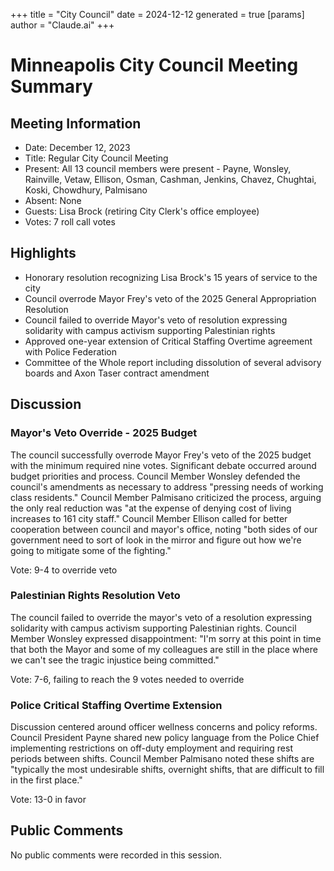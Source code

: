 +++
title = "City Council"
date = 2024-12-12
 generated = true
[params]
  author = "Claude.ai"
+++

# Minneapolis City Council Meeting Summary

## Meeting Information
- Date: December 12, 2023
- Title: Regular City Council Meeting 
- Present: All 13 council members were present - Payne, Wonsley, Rainville, Vetaw, Ellison, Osman, Cashman, Jenkins, Chavez, Chughtai, Koski, Chowdhury, Palmisano
- Absent: None
- Guests: Lisa Brock (retiring City Clerk's office employee)
- Votes: 7 roll call votes

## Highlights
- Honorary resolution recognizing Lisa Brock's 15 years of service to the city
- Council overrode Mayor Frey's veto of the 2025 General Appropriation Resolution
- Council failed to override Mayor's veto of resolution expressing solidarity with campus activism supporting Palestinian rights
- Approved one-year extension of Critical Staffing Overtime agreement with Police Federation
- Committee of the Whole report including dissolution of several advisory boards and Axon Taser contract amendment

## Discussion

### Mayor's Veto Override - 2025 Budget
The council successfully overrode Mayor Frey's veto of the 2025 budget with the minimum required nine votes. Significant debate occurred around budget priorities and process. Council Member Wonsley defended the council's amendments as necessary to address "pressing needs of working class residents." Council Member Palmisano criticized the process, arguing the only real reduction was "at the expense of denying cost of living increases to 161 city staff." Council Member Ellison called for better cooperation between council and mayor's office, noting "both sides of our government need to sort of look in the mirror and figure out how we're going to mitigate some of the fighting."

Vote: 9-4 to override veto

### Palestinian Rights Resolution Veto
The council failed to override the mayor's veto of a resolution expressing solidarity with campus activism supporting Palestinian rights. Council Member Wonsley expressed disappointment: "I'm sorry at this point in time that both the Mayor and some of my colleagues are still in the place where we can't see the tragic injustice being committed."

Vote: 7-6, failing to reach the 9 votes needed to override

### Police Critical Staffing Overtime Extension
Discussion centered around officer wellness concerns and policy reforms. Council President Payne shared new policy language from the Police Chief implementing restrictions on off-duty employment and requiring rest periods between shifts. Council Member Palmisano noted these shifts are "typically the most undesirable shifts, overnight shifts, that are difficult to fill in the first place."

Vote: 13-0 in favor

## Public Comments
No public comments were recorded in this session.

